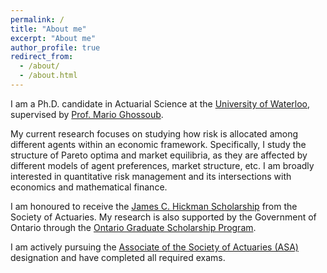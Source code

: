 ```yaml
---
permalink: /
title: "About me"
excerpt: "About me"
author_profile: true
redirect_from: 
  - /about/
  - /about.html
---
```


I am a Ph.D. candidate in Actuarial Science at the [University of Waterloo](https://uwaterloo.ca/statistics-and-actuarial-science/), supervised by [Prof. Mario Ghossoub](https://sites.google.com/site/marioghossoub/).

My current research focuses on studying how risk is allocated among different agents within an economic framework. Specifically, I study the structure of Pareto optima and market equilibria, as they are affected by different models of agent preferences, market structure, etc. I am broadly interested in quantitative risk management and its intersections with economics and mathematical finance.

I am honoured to receive the [James C. Hickman Scholarship](https://www.soa.org/resources/announcements/press-releases/2022/2022-hickman-scholar/) from the Society of Actuaries. My research is also supported by the Government of Ontario through the [Ontario Graduate Scholarship Program](https://osap.gov.on.ca/OSAPPortal/en/A-ZListofAid/PRDR019245.html).

I am actively pursuing the [Associate of the Society of Actuaries (ASA)](https://www.soa.org/education/exam-req/edu-asa-req/) designation and have completed all required exams.
